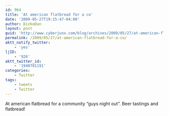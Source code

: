 ```yaml
---
id: 964
title: 'At american flatbread for a co'
date: '2009-05-27T19:15:47-04:00'
author: DizkoDan
layout: post
guid: 'http://www.cyberjunx.com/blog/archives/2009/05/27/at-american-flatbread-for-a-co/'
permalink: /2009/05/27/at-american-flatbread-for-a-co/
aktt_notify_twitter:
    - 'yes'
ljID:
    - '926'
aktt_twitter_id:
    - '1940781191'
categories:
    - Twitter
tags:
    - tweets
    - Twitter
---
```


At american flatbread for a community “guys night out”. Beer tastings and flatbread!